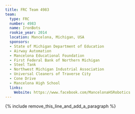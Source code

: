 ```yaml
---
title: FRC Team 4983
team:
  type: FRC
  number: 4983
  name: IronBots
  rookie_year: 2014
  location: Mancelona, Michigan, USA
  sponsors:
  - State of Michigan Department of Education
  - Airway Automation
  - Mancelona Educational Foundation
  - First Federal Bank of Northern Michigan
  - Steel Tank
  - Northwest Michigan Industrial Association
  - Universal Cleaners of Traverse City
  - Cone Drive
  - Mancelona High School
  links:
    Website: https://www.facebook.com/MancelonaHSRobotics
---
```


{% include remove_this_line_and_add_a_paragraph %}
